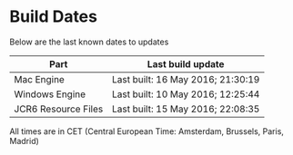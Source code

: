 # Build Dates

Below are the last known dates to updates

Part | Last build update
-----|-----
Mac Engine | Last built: 16 May 2016; 21:30:19
Windows Engine | Last built: 10 May 2016; 12:25:44
JCR6 Resource Files | Last built: 15 May 2016; 22:08:35
All times are in CET (Central European Time: Amsterdam, Brussels, Paris, Madrid)



